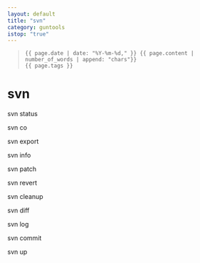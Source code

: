 ```yaml
---
layout: default
title: "svn"
category: guntools
istop: "true"
---
```


>     {{ page.date | date: "%Y-%m-%d," }} {{ page.content | number_of_words | append: "chars"}}
>     {{ page.tags }}

# svn

svn status

svn co 

svn export 

svn info 

svn patch 

svn revert 

svn cleanup 

svn diff 

svn log 

svn commit 

svn up 